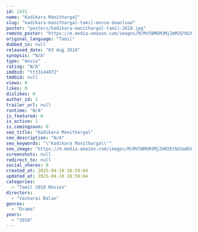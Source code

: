 ```yaml
---
id: 2431
name: "Kadikara Manithargal"
slug: "kadikara-manithargal-tamil-movie-download"
poster: "posters/kadikara-manithargal-tamil-2018.jpg"
remote_poster: "https://m.media-amazon.com/images/M/MV5BMGM3MjZmM2EtN2UwNS00MGY1LWJhYzYtYjExNzcxZjJkMDUxXkEyXkFqcGc@._V1_SX300.jpg"
original_language: "Tamil"
dubbed_in: null
released_date: "03 Aug 2018"
synopsis: "N/A"
type: "movie"
rating: "N/A"
imdbid: "tt33144072"
tmdbid: null
views: 0
likes: 0
dislikes: 0
author_id: 1
trailer_url: null
runtime: "N/A"
is_featured: 0
is_active: 1
is_comingsoon: 0
seo_title: "Kadikara Manithargal"
seo_description: "N/A"
seo_keywords: "\"Kadikara Manithargal\""
seo_image: "https://m.media-amazon.com/images/M/MV5BMGM3MjZmM2EtN2UwNS00MGY1LWJhYzYtYjExNzcxZjJkMDUxXkEyXkFqcGc@._V1_SX300.jpg"
screenshots: null
redirect_to: null
social_shares: 0
created_at: 2025-04-10 18:59:04
updated_at: 2025-04-10 18:59:04
categories:
  - "Tamil 2018 Movies"
directors:
  - "Vaikarai Balan"
genres:
  - "Drama"
years:
  - "2018"
---
```

